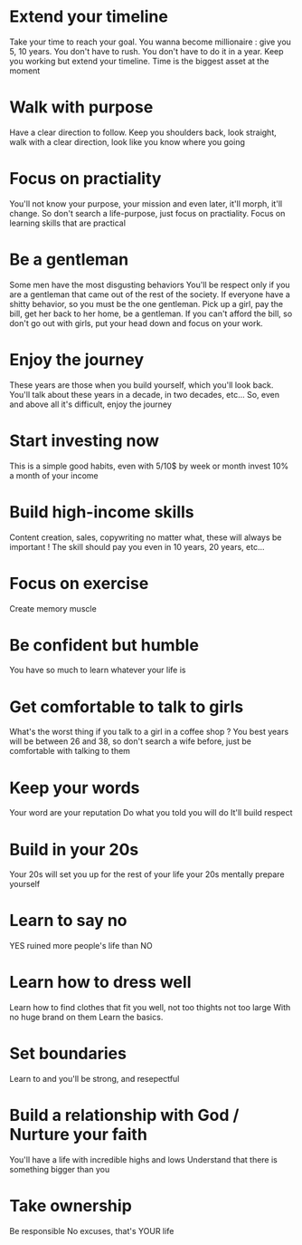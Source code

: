 # Extend your timeline
Take your time to reach your goal. You wanna become millionaire : give you 5, 10 years. You don't have to rush. You don't have to do it in a year. Keep you working but extend your timeline. 
Time is the biggest asset at the moment
# Walk with purpose
Have a clear direction to follow.
Keep you shoulders back, look straight, walk with a clear direction, look like you know where you going
# Focus on practiality
You'll not know your purpose, your mission and even later, it'll morph, it'll change. So don't search a life-purpose, just focus on practiality. Focus on learning skills that are practical
# Be a gentleman
Some men have the most disgusting behaviors
You'll be respect only if you are a gentleman that came out of the rest of the society. If everyone have a shitty behavior, so you must be the one gentleman.
Pick up a girl, pay the bill, get her back to her home, be a gentleman.
If you can't afford the bill, so don't go out with girls, put your head down and focus on your work.
# Enjoy the journey
These years are those when you build yourself, which you'll look back. You'll talk about these years in a decade, in two decades, etc... So, even and above all it's difficult, enjoy the journey
# Start investing now
This is a simple good habits, even with 5/10$ by week or month
invest 10% a month of your income
# Build high-income skills
Content creation, sales, copywriting
no matter what, these will always be important !
The skill should pay you even in 10 years, 20 years, etc...
# Focus on exercise
Create memory muscle
# Be confident but humble
You have so much to learn whatever your life is
# Get comfortable to talk to girls
What's the worst thing if you talk to a girl in a coffee shop ?
You best years will be between 26 and 38, so don't search a wife before, just be comfortable with talking to them
# Keep your words
Your word are your reputation
Do what you told you will do
It'll build respect
# Build in your 20s
Your 20s will set you up for the rest of your life
your 20s mentally prepare yourself
# Learn to say no
YES ruined more people's life than NO
# Learn how to dress well
Learn how to find clothes that fit you well, not too thights not too large
With no huge brand on them
Learn the basics.
# Set boundaries
Learn to and you'll be strong, and resepectful
# Build a relationship with God / Nurture your faith
You'll have a life with incredible highs and lows
Understand that there is something bigger than you
# Take ownership
Be responsible
No excuses, that's YOUR life
